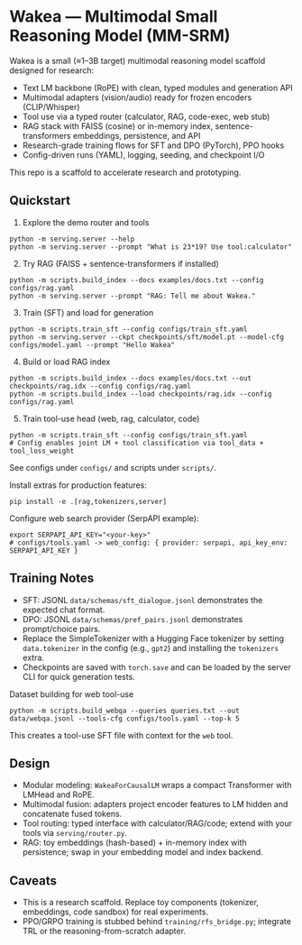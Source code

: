 # Wakea — Multimodal Small Reasoning Model (MM-SRM)

Wakea is a small (≈1–3B target) multimodal reasoning model scaffold designed for research:
- Text LM backbone (RoPE) with clean, typed modules and generation API
- Multimodal adapters (vision/audio) ready for frozen encoders (CLIP/Whisper)
- Tool use via a typed router (calculator, RAG, code-exec, web stub)
- RAG stack with FAISS (cosine) or in-memory index, sentence-transformers embeddings, persistence, and API
- Research-grade training flows for SFT and DPO (PyTorch), PPO hooks
- Config-driven runs (YAML), logging, seeding, and checkpoint I/O

This repo is a scaffold to accelerate research and prototyping.

## Quickstart

1) Explore the demo router and tools
```
python -m serving.server --help
python -m serving.server --prompt "What is 23*19? Use tool:calculator"
```

2) Try RAG (FAISS + sentence-transformers if installed)
```
python -m scripts.build_index --docs examples/docs.txt --config configs/rag.yaml
python -m serving.server --prompt "RAG: Tell me about Wakea."
```

3) Train (SFT) and load for generation
```
python -m scripts.train_sft --config configs/train_sft.yaml
python -m serving.server --ckpt checkpoints/sft/model.pt --model-cfg configs/model.yaml --prompt "Hello Wakea"
```

4) Build or load RAG index
```
python -m scripts.build_index --docs examples/docs.txt --out checkpoints/rag.idx --config configs/rag.yaml
python -m scripts.build_index --load checkpoints/rag.idx --config configs/rag.yaml
```

5) Train tool-use head (web, rag, calculator, code)
```
python -m scripts.train_sft --config configs/train_sft.yaml
# Config enables joint LM + tool classification via tool_data + tool_loss_weight
```

See configs under `configs/` and scripts under `scripts/`.

Install extras for production features:
```
pip install -e .[rag,tokenizers,server]
```

Configure web search provider (SerpAPI example):
```
export SERPAPI_API_KEY="<your-key>"
# configs/tools.yaml -> web_config: { provider: serpapi, api_key_env: SERPAPI_API_KEY }
```

## Training Notes
- SFT: JSONL `data/schemas/sft_dialogue.jsonl` demonstrates the expected chat format.
- DPO: JSONL `data/schemas/pref_pairs.jsonl` demonstrates prompt/choice pairs.
- Replace the SimpleTokenizer with a Hugging Face tokenizer by setting `data.tokenizer` in the config (e.g., `gpt2`) and installing the `tokenizers` extra.
- Checkpoints are saved with `torch.save` and can be loaded by the server CLI for quick generation tests.

Dataset building for web tool-use
```
python -m scripts.build_webqa --queries queries.txt --out data/webqa.jsonl --tools-cfg configs/tools.yaml --top-k 5
```
This creates a tool-use SFT file with context for the `web` tool.

## Design
- Modular modeling: `WakeaForCausalLM` wraps a compact Transformer with LMHead and RoPE.
- Multimodal fusion: adapters project encoder features to LM hidden and concatenate fused tokens.
- Tool routing: typed interface with calculator/RAG/code; extend with your tools via `serving/router.py`.
- RAG: toy embeddings (hash-based) + in-memory index with persistence; swap in your embedding model and index backend.

## Caveats
- This is a research scaffold. Replace toy components (tokenizer, embeddings, code sandbox) for real experiments.
- PPO/GRPO training is stubbed behind `training/rfs_bridge.py`; integrate TRL or the reasoning-from-scratch adapter.
